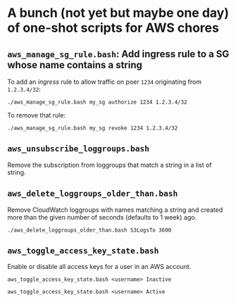 # A bunch (not yet but maybe one day) of one-shot scripts for AWS chores


## `aws_manage_sg_rule.bash`: Add ingress rule to a SG whose name contains a string

To add an _ingress_ rule to allow traffic on poer `1234` originating from `1.2.3.4/32`:

```
./aws_manage_sg_rule.bash my_sg authorize 1234 1.2.3.4/32
```

To remove that rule:

```
./aws_manage_sg_rule.bash my_sg revoke 1234 1.2.3.4/32
```

## `aws_unsubscribe_loggroups.bash`

Remove the subscription from loggroups that match a string in a list of string.

## `aws_delete_loggroups_older_than.bash`

Remove CloudWatch loggroups with names matching a string and created more than
the given number of seconds (defaults to 1 week) ago.

```
./aws_delete_loggroups_older_than.bash S3LogsTo 3600
```

## `aws_toggle_access_key_state.bash`

Enable or disable all access keys for a user in an AWS account.

```
aws_toggle_access_key_state.bash <username> Inactive
```

```
aws_toggle_access_key_state.bash <username> Active
```
